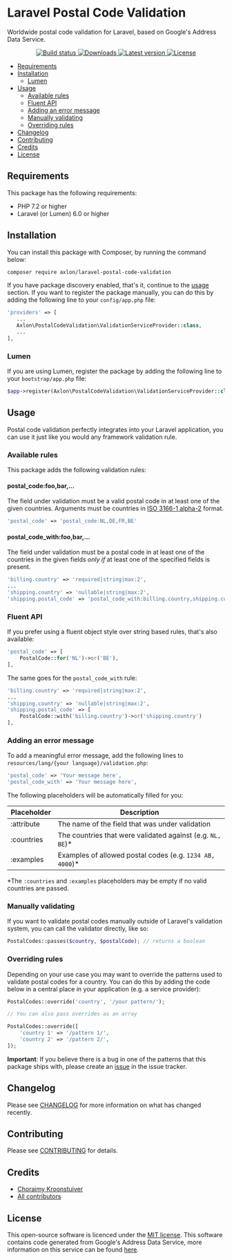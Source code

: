# Laravel Postal Code Validation
Worldwide postal code validation for Laravel, based on Google's Address Data Service.

<p align="center">
    <a href="https://github.com/axlon/laravel-postal-code-validation/actions">
        <img src="https://github.com/axlon/laravel-postal-code-validation/workflows/tests/badge.svg" alt="Build status">
    </a>
    <a href="https://packagist.org/packages/axlon/laravel-postal-code-validation">
        <img src="https://img.shields.io/packagist/dt/axlon/laravel-postal-code-validation" alt="Downloads">
    </a>
    <a href="https://github.com/axlon/laravel-postal-code-validation/releases">
        <img src="https://img.shields.io/packagist/v/axlon/laravel-postal-code-validation" alt="Latest version">
    </a>
    <a href="LICENSE.md">
        <img src="https://img.shields.io/packagist/l/axlon/laravel-postal-code-validation" alt="License">
    </a>
</p>

- [Requirements](#requirements)
- [Installation](#installation)
    - [Lumen](#lumen)
- [Usage](#usage)
    - [Available rules](#available-rules)
    - [Fluent API](#fluent-api)
    - [Adding an error message](#adding-an-error-message)
    - [Manually validating](#manually-validating)
    - [Overriding rules](#overriding-rules)
- [Changelog](#changelog)
- [Contributing](#contributing)
- [Credits](#credits)
- [License](#license)

## Requirements
This package has the following requirements:

- PHP 7.2 or higher
- Laravel (or Lumen) 6.0 or higher

## Installation
You can install this package with Composer, by running the command below:

```bash
composer require axlon/laravel-postal-code-validation
```

If you have package discovery enabled, that's it, continue to the [usage](#usage) section. If you want to register the
package manually, you can do this by adding the following line to your `config/app.php` file:

```php
'providers' => [
   ...
   Axlon\PostalCodeValidation\ValidationServiceProvider::class,
   ...
],
```

### Lumen
If you are using Lumen, register the package by adding the following line to your `bootstrap/app.php` file:

```php
$app->register(Axlon\PostalCodeValidation\ValidationServiceProvider::class);
```

## Usage
Postal code validation perfectly integrates into your Laravel application, you can use it just like you would any
framework validation rule.

### Available rules
This package adds the following validation rules:

#### postal_code:foo,bar,...
The field under validation must be a valid postal code in at least one of the given countries. Arguments must be
countries in [ISO 3166-1 alpha-2](https://en.wikipedia.org/wiki/ISO_3166-1_alpha-2) format.

```php
'postal_code' => 'postal_code:NL,DE,FR,BE'
```

#### postal_code_with:foo,bar,...
The field under validation must be a postal code in at least one of the countries in the given fields _only if_ at least
one of the specified fields is present.

```php
'billing.country' => 'required|string|max:2',
...
'shipping.country' => 'nullable|string|max:2',
'shipping.postal_code' => 'postal_code_with:billing.country,shipping.country'
```

### Fluent API
If you prefer using a fluent object style over string based rules, that's also available:

```php
'postal_code' => [
    PostalCode::for('NL')->or('BE'),
],
```

The same goes for the `postal_code_with` rule:

```php
'billing.country' => 'required|string|max:2',
...
'shipping.country' => 'nullable|string|max:2',
'shipping.postal_code' => [
    PostalCode::with('billing.country')->or('shipping.country')
],
```

### Adding an error message
To add a meaningful error message, add the following lines to `resources/lang/{your language}/validation.php`:

```php
'postal_code' => 'Your message here',
'postal_code_with' => 'Your message here',
```

The following placeholders will be automatically filled for you:

Placeholder | Description
------------|------------
:attribute  | The name of the field that was under validation
:countries  | The countries that were validated against (e.g. `NL, BE`)*
:examples   | Examples of allowed postal codes (e.g. `1234 AB, 4000`)*

*The `:countries` and `:examples` placeholders may be empty if no valid countries are passed.

### Manually validating
If you want to validate postal codes manually outside of Laravel's validation system, you can call the validator
directly, like so:

```php
PostalCodes::passes($country, $postalCode); // returns a boolean
```

### Overriding rules
Depending on your use case you may want to override the patterns used to validate postal codes for a country. You can do
this by adding the code below in a central place in your application (e.g. a service provider):

```php
PostalCodes::override('country', '/your pattern/');

// You can also pass overrides as an array

PostalCodes::override([
    'country 1' => '/pattern 1/',
    'country 2' => '/pattern 2/',
]);
```

**Important**: If you believe there is a bug in one of the patterns that this package ships with, please create an
[issue](https://github.com/axlon/laravel-postal-code-validation/issues/new) in the issue tracker.

## Changelog
Please see [CHANGELOG](CHANGELOG.md) for more information on what has changed recently.

## Contributing
Please see [CONTRIBUTING](CONTRIBUTING.md) for details.

## Credits
- [Choraimy Kroonstuiver](https://github.com/axlon)
- [All contributors](https://github.com/axlon/laravel-postal-code-validation/contributors)

## License
This open-source software is licenced under the [MIT license](LICENSE.md). This software contains code generated from
Google's Address Data Service, more information on this service can be found
[here](https://github.com/google/libaddressinput/wiki/AddressValidationMetadata).
